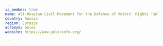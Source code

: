 ```yaml
---
is_member: true
name: All-Russian Civil Movement for the Defence of Voters' Rights "Golos"
country: Russia
region: Eurasia
acronym: Golos
website: https://www.golosinfo.org/

---
```

